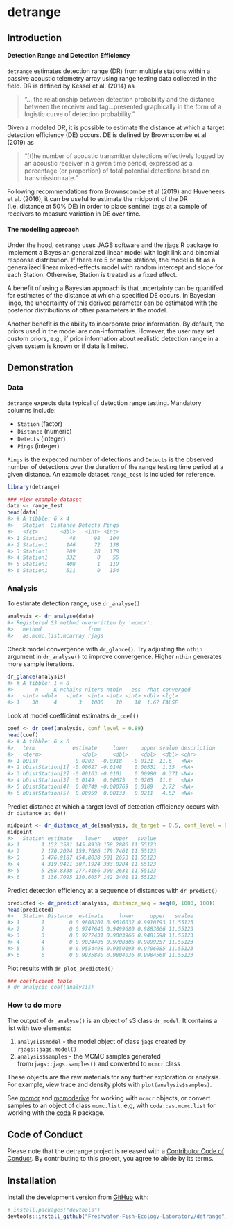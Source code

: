 
<!-- README.md is generated from README.Rmd. Please edit that file -->

# detrange

## Introduction

#### Detection Range and Detection Efficiency

`detrange` estimates detection range (DR) from multiple stations within
a passive acoustic telemetry array using range testing data collected in
the field. DR is defined by Kessel et al. (2014) as

> “… the relationship between detection probability and the distance
> between the receiver and tag…presented graphically in the form of a
> logistic curve of detection probability.”

Given a modeled DR, it is possible to estimate the distance at which a
target detection efficiency (DE) occurs. DE is defined by Brownscombe et
al (2019) as

> “\[t\]he number of acoustic transmitter detections effectively logged
> by an acoustic receiver in a given time period, expressed as a
> percentage (or proportion) of total potential detections based on
> transmission rate.”

Following recommendations from Brownscombe et al (2019) and Huveneers et
al. (2016), it can be useful to estimate the midpoint of the DR
(i.e. distance at 50% DE) in order to place sentinel tags at a sample of
receivers to measure variation in DE over time.

#### The modelling approach

Under the hood, `detrange` uses JAGS software and the
[rjags](https://cran.r-project.org/web/packages/rjags/rjags.pdf) R
package to implement a Bayesian generalized linear model with logit link
and binomial response distribution. If there are 5 or more stations, the
model is fit as a generalized linear mixed-effects model with random
intercept and slope for each Station. Otherwise, Station is treated as a
fixed effect.

A benefit of using a Bayesian approach is that uncertainty can be
quantifed for estimates of the distance at which a specified DE occurs.
In Bayesian lingo, the uncertainty of this derived parameter can be
estimated with the posterior distributions of other parameters in the
model.

Another benefit is the ability to incorporate prior information. By
default, the priors used in the model are non-informative. However, the
user may set custom priors, e.g., if prior information about realistic
detection range in a given system is known or if data is limited.

## Demonstration

### Data

`detrange` expects data typical of detection range testing. Mandatory
columns include:

-   `Station` (factor)  
-   `Distance` (numeric)  
-   `Detects` (integer)  
-   `Pings` (integer)

`Pings` is the expected number of detections and `Detects` is the
observed number of detections over the duration of the range testing
time period at a given distance. An example dataset `range_test` is
included for reference.

``` r
library(detrange)

### view example dataset
data <- range_test
head(data)
#> # A tibble: 6 × 4
#>   Station  Distance Detects Pings
#>   <fct>       <dbl>   <int> <int>
#> 1 Station1       48      98   104
#> 2 Station1      146      72   138
#> 3 Station1      209      28   178
#> 4 Station1      332       0    55
#> 5 Station1      408       1   119
#> 6 Station1      511       0   154
```

### Analysis

To estimate detection range, use `dr_analyse()`

``` r
analysis <- dr_analyse(data)
#> Registered S3 method overwritten by 'mcmcr':
#>   method               from 
#>   as.mcmc.list.mcarray rjags
```

Check model convergence with `dr_glance()`. Try adjusting the `nthin`
argument in `dr_analyse()` to improve convergence. Higher `nthin`
generates more sample iterations.

``` r
dr_glance(analysis)
#> # A tibble: 1 × 8
#>       n     K nchains niters nthin   ess  rhat converged
#>   <int> <dbl>   <int>  <int> <int> <int> <dbl> <lgl>    
#> 1    38     4       3   1000    10    18  1.67 FALSE
```

Look at model coefficient estimates `dr_coef()`

``` r
coef <- dr_coef(analysis, conf_level = 0.89)
head(coef)
#> # A tibble: 6 × 6
#>   term            estimate     lower    upper svalue description
#>   <term>             <dbl>     <dbl>    <dbl>  <dbl> <chr>      
#> 1 bDist           -0.0202  -0.0318   -0.0121  11.6   <NA>       
#> 2 bDistStation[1] -0.00627 -0.0148    0.00531  1.35  <NA>       
#> 3 bDistStation[2] -0.00163 -0.0101    0.00980  0.371 <NA>       
#> 4 bDistStation[3]  0.0149   0.00675   0.0265  11.6   <NA>       
#> 5 bDistStation[4]  0.00749 -0.000769  0.0189   2.72  <NA>       
#> 6 bDistStation[5]  0.00959  0.00133   0.0211   4.52  <NA>
```

Predict distance at which a target level of detection efficiency occurs
with `dr_distance_at_de()`

``` r
midpoint <- dr_distance_at_de(analysis, de_target = 0.5, conf_level = 0.8)
midpoint
#>   Station estimate    lower    upper   svalue
#> 1       1 152.3581 145.8930 158.2886 11.55123
#> 2       2 170.2024 159.7686 179.7461 11.55123
#> 3       3 476.9187 454.8038 501.2653 11.55123
#> 4       4 319.9421 307.1924 333.0204 11.55123
#> 5       5 288.8338 277.4166 300.2631 11.55123
#> 6       6 136.7095 130.6057 142.2401 11.55123
```

Predict detection efficiency at a sequence of distances with
`dr_predict()`

``` r
predicted <- dr_predict(analysis, distance_seq = seq(0, 1000, 100)) 
head(predicted)
#>   Station Distance  estimate     lower     upper   svalue
#> 1       1        0 0.9808201 0.9616032 0.9910793 11.55123
#> 2       2        0 0.9747640 0.9499680 0.9883066 11.55123
#> 3       3        0 0.9272431 0.9003966 0.9481598 11.55123
#> 4       4        0 0.9824406 0.9708305 0.9899257 11.55123
#> 5       5        0 0.9554498 0.9350193 0.9706085 11.55123
#> 6       6        0 0.9935880 0.9804036 0.9984568 11.55123
```

Plot results with `dr_plot_predicted()`

``` r
### coefficient table
# dr_analysis_coef(analysis)
```

### How to do more

The output of `dr_analyse()` is an object of s3 class `dr_model`. It
contains a list with two elements:  
1. `analysis$model` - the model object of class `jags` created by
`rjags::jags.model()`  
1. `analysis$samples` - the MCMC samples generated
from`rjags::jags.samples()` and converted to `mcmcr` class

These objects are the raw materials for any further exploration or
analysis. For example, view trace and density plots with
`plot(analysis$samples)`.

See [mcmcr](https://github.com/poissonconsulting/mcmcr) and
[mcmcderive](https://github.com/poissonconsulting/mcmcderive) for
working with `mcmcr` objects, or convert samples to an object of class
`mcmc.list`, e,g, with `coda::as.mcmc.list` for working with the
[coda](https://github.com/cran/coda) R package.

## Code of Conduct

Please note that the detrange project is released with a [Contributor
Code of
Conduct](https://contributor-covenant.org/version/2/0/CODE_OF_CONDUCT.html).
By contributing to this project, you agree to abide by its terms.

## Installation

Install the development version from [GitHub](https://github.com/) with:

``` r
# install.packages("devtools")
devtools::install_github("Freshwater-Fish-Ecology-Laboratory/detrange")
```
